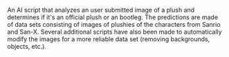 An AI script that analyzes an user submitted image of a plush and determines if it's an official plush or an bootleg. The predictions are made of data sets consisting of images of plushies of the characters from Sanrio and San-X. Several additional scripts have also been made to automatically modify the images for a more reliable data set (removing backgrounds, objects, etc.).
